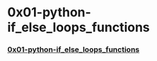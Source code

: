 # 0x01-python-if_else_loops_functions
### [0x01-python-if_else_loops_functions](./0x01-python-if_else_loops_functions)
